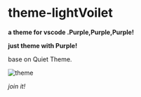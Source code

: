 # theme-lightVoilet

**a theme for vscode .Purple,Purple,Purple!**

**just theme with Purple!**

base on Quiet Theme.

![theme](https://ws4.sinaimg.cn/large/006tNbRwly1fu6nf9tlqpj31kw0x8aen.jpg)

*join it!*